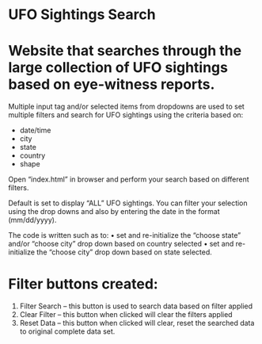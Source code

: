# UFO Sightings Search
# Website that searches through the large collection of UFO sightings based on eye-witness reports. 
Multiple input tag and/or selected items from dropdowns are used to set multiple filters and search for UFO sightings using the criteria based on:
- date/time
- city
- state
- country
- shape

Open “index.html” in browser and perform your search based on different filters.

Default is set to display “ALL” UFO sightings.
You can filter your selection using the drop downs and also by entering the date in the format (mm/dd/yyyy).

The code is written such as to:
•	set and re-initialize the “choose state” and/or “choose city” drop down based on country selected
•	set and re-initialize the “choose city” drop down based on state selected.  

# Filter buttons created:
1.	Filter Search – this button is used to search data based on filter applied
2.	Clear Filter – this button when clicked will clear the filters applied
3.	Reset Data – this button when clicked will clear, reset the searched data to original complete data set. 
